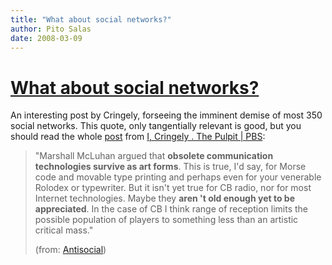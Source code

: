 ```yaml
---
title: "What about social networks?"
author: Pito Salas
date: 2008-03-09
---
```

# [What about social networks?](None)




An interesting post by Cringely, forseeing the imminent demise of most 350
social networks. This quote, only tangentially relevant is good, but you
should read the whole
[post](<http://www.pbs.org/cringely/pulpit/2008/pulpit_20080307_004467.html>)
from [I, Cringely . The Pulpit | PBS](<http://www.pbs.org/cringely/pulpit/>):

> "Marshall McLuhan argued that **obsolete communication technologies survive
> as art forms**. This is true, I'd say, for Morse code and movable type
> printing and perhaps even for your venerable Rolodex or typewriter. But it
> isn't yet true for CB radio, nor for most Internet technologies. Maybe they
> **aren 't old enough yet to be appreciated**. In the case of CB I think
> range of reception limits the possible population of players to something
> less than an artistic critical mass."
>
> (from:
> [Antisocial](<http://www.pbs.org/cringely/pulpit/2008/pulpit_20080307_004467.html>))


